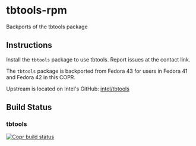 # tbtools-rpm
Backports of the tbtools package

## Instructions
Install the `tbtools` package to use tbtools. Report issues at the contact link.

The `tbtools` package is backported from Fedora 43 for users in Fedora 41 and Fedora 42 in this COPR.

Upstream is located on Intel's GitHub: [intel/tbtools](https://github.com/intel/tbtools)

## Build Status
### tbtools
[![Copr build status](https://copr.fedorainfracloud.org/coprs/xanderlent/tbtools/package/tbtools/status_image/last_build.png)](https://copr.fedorainfracloud.org/coprs/xanderlent/tbtools/package/tbtools/)
